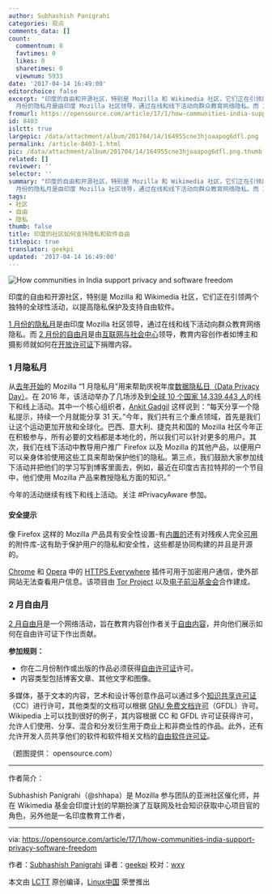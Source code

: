 ```yaml
---
author: Subhashish Panigrahi
categories: 观点
comments_data: []
count:
  commentnum: 0
  favtimes: 0
  likes: 0
  sharetimes: 0
  viewnum: 5933
date: '2017-04-14 16:49:00'
editorchoice: false
excerpt: "印度的自由和开源社区，特别是 Mozilla 和 Wikimedia 社区，它们正在引领两个独特的全球性活动，以提高隐私保护及支持自由软件。\r\n1
  月份的隐私月是由印度 Mozilla 社区领导，通过在线和线下活动向群众教育网络隐私。而 2 月份的自由月是由互联网与社会中心领导，教育内容创作者如博主和摄影师就如何在开放许可证下捐赠内容。"
fromurl: https://opensource.com/article/17/1/how-communities-india-support-privacy-software-freedom
id: 8403
islctt: true
largepic: /data/attachment/album/201704/14/164955cne3hjoaapog6dfl.png
permalink: /article-8403-1.html
pic: /data/attachment/album/201704/14/164955cne3hjoaapog6dfl.png.thumb.jpg
related: []
reviewer: ''
selector: ''
summary: "印度的自由和开源社区，特别是 Mozilla 和 Wikimedia 社区，它们正在引领两个独特的全球性活动，以提高隐私保护及支持自由软件。\r\n1
  月份的隐私月是由印度 Mozilla 社区领导，通过在线和线下活动向群众教育网络隐私。而 2 月份的自由月是由互联网与社会中心领导，教育内容创作者如博主和摄影师就如何在开放许可证下捐赠内容。"
tags:
- 社区
- 自由
- 隐私
thumb: false
title: 印度的社区如何支持隐私和软件自由
titlepic: true
translator: geekpi
updated: '2017-04-14 16:49:00'
---
```


![How communities in India support privacy and software freedom](/data/attachment/album/201704/14/164955cne3hjoaapog6dfl.png "How communities in India support privacy and software freedom")


印度的自由和开源社区，特别是 Mozilla 和 Wikimedia 社区，它们正在引领两个独特的全球性活动，以提高隐私保护及支持自由软件。


[1 月份的隐私月](https://wiki.mozilla.org/India/task_force/Policy_and_Advocacy/January_Privacy_Month_Campaign)是由印度 Mozilla 社区领导，通过在线和线下活动向群众教育网络隐私。而 [2 月份的自由月](http://www.freedominfeb.org/)是由[互联网与社会中心](http://cis-india.org/)领导，教育内容创作者如博主和摄影师就如何在[开放许可证](https://opensource.com/education/16/8/3-copyright-tips-students-and-educators)下捐赠内容。


### 1 月隐私月


从[去年开始](https://reps.mozilla.org/e/privacy-month-campaign/)的 Mozilla “1 月隐私月”用来帮助庆祝年度[数据隐私日（Data Privacy Day）](https://en.wikipedia.org/wiki/Data_Privacy_Day)。在 2016 年，该活动举办了几场涉及到[全球 10 个国家 14,339,443 人](http://blog.mozillaindia.org/1611)的线下和线上活动。其中一个核心组织者，[Ankit Gadgil](https://reps.mozilla.org/u/ankitgadgil) 这样说到：“每天分享一个隐私提示，持续一个月就能分享 31 天。”今年，我们共有三个重点领域，首先是我们让这个运动更加开放和全球化。巴西、意大利、捷克共和国的 Mozilla 社区今年正在积极参与，所有必要的文档都是本地化的，所以我们可以针对更多的用户。其次，我们在线下活动中教导用户推广 Firefox 以及 Mozilla 的其他产品，以便用户可以亲身体验使用这些工具来帮助保护他们的隐私。第三点，我们鼓励大家参加线下活动并把他们的学习写到博客里面去，例如，最近在印度古吉拉特邦的一个节目中，他们使用 Mozilla 产品来教授隐私方面的知识。”


今年的活动继续有线下和线上活动。关注 #PrivacyAware 参加。


#### 安全提示


像 Firefox 这样的 Mozilla 产品具有安全性设置-有[内置的](https://support.mozilla.org/en-US/products/firefox/protect-your-privacy)还有对残疾人完全[可用](https://support.mozilla.org/en-US/kb/advanced-panel-settings-in-firefox)的附件库-这有助于保护用户的隐私和安全性，这些都是协同构建的并且是开源的。


[Chrome](https://chrome.google.com/webstore/detail/gcbommkclmclpchllfjekcdonpmejbdp) 和 [Opera](https://addons.opera.com/extensions/details/https-everywhere/) 中的 [HTTPS Everywhere](https://www.eff.org/files/https-everywhere-latest.xpi) 插件可用于加密用户通信，使外部网站无法查看用户信息。该项目由 [Tor Project](https://www.torproject.org/) 以及[电子前沿基金会](https://eff.org/)合作建成。


### 2 月自由月


[2 月自由月](http://www.freedominfeb.org/)是一个网络活动，旨在教育内容创作者关于[自由内容](https://en.wikipedia.org/wiki/Free_content)，并向他们展示如何在自由许可证下作出贡献。


**参加规则：**


* 你在二月份制作或出版的作品必须获得[自由许可证](https://en.wikipedia.org/wiki/Free_license#Classification_and_licenses)许可。
* 内容类型包括博客文章、其他文字和图像。


多媒体，基于文本的内容，艺术和设计等创意作品可以通过多个[知识共享许可证](https://creativecommons.org/licenses/)（CC）进行许可，其他类型的文档可以根据 [GNU 免费文档许可](https://en.wikipedia.org/wiki/GNU_Free_Documentation_License)（GFDL）许可。Wikipedia 上可以找到很好的例子，其内容根据 CC 和 GFDL 许可证获得许可，允许人们使用、分享、混合和分发衍生用于商业上和非商业性的作品。此外，还有允许开发人员共享他们的软件和软件相关文档的[自由软件许可证](https://www.gnu.org/licenses/license-list.en.html#GPLCompatibleLicenses)。


（题图提供： opensource.com）




---


作者简介：


Subhashish Panigrahi（@shhapa）是 Mozilla 参与团队的亚洲社区催化师，并在 Wikimedia 基金会印度计划的早期扮演了互联网及社会知识获取中心项目官的角色，另外他是一名印度教育工作者，




---


via: <https://opensource.com/article/17/1/how-communities-india-support-privacy-software-freedom>


作者：[Subhashish Panigrahi](https://opensource.com/users/psubhashish) 译者：[geekpi](https://github.com/geekpi) 校对：[wxy](https://github.com/wxy)


本文由 [LCTT](https://github.com/LCTT/TranslateProject) 原创编译，[Linux中国](https://linux.cn/) 荣誉推出